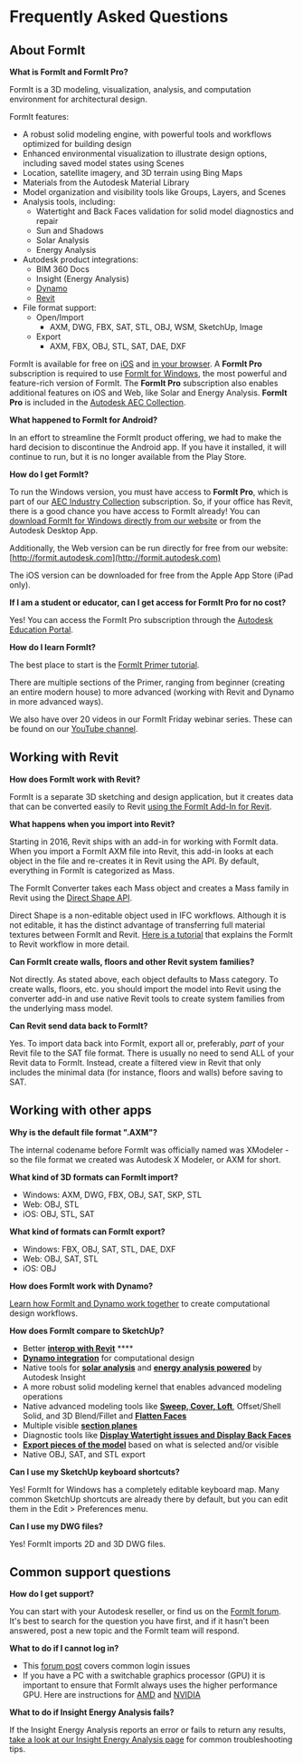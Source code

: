 # Frequently Asked Questions

## About FormIt

**What is FormIt and FormIt Pro?**

FormIt is a 3D modeling, visualization, analysis, and computation environment for architectural design. 

FormIt features:

* A robust solid modeling engine, with powerful tools and workflows optimized for building design
* Enhanced environmental visualization to illustrate design options, including saved model states using Scenes
* Location, satellite imagery, and 3D terrain using Bing Maps
* Materials from the Autodesk Material Library
* Model organization and visibility tools like Groups, Layers, and Scenes
* Analysis tools, including:
  * Watertight and Back Faces validation for solid model diagnostics and repair
  * Sun and Shadows
  * Solar Analysis
  * Energy Analysis
* Autodesk product integrations:
  * BIM 360 Docs
  * Insight \(Energy Analysis\)
  * [Dynamo](https://formit.autodesk.com/page/formit-dynamo)
  * [Revit](https://formit.autodesk.com/page/formit-revit)
* File format support:
  * Open/Import
    * AXM, DWG, FBX, SAT, STL, OBJ, WSM, SketchUp, Image
  * Export
    * AXM, FBX, OBJ, STL, SAT, DAE, DXF

FormIt is available for free on [iOS](https://itunes.apple.com/us/app/autodesk-formit-360/id575282599?mt=8) and [in your browser](https://app.formit.autodesk.com/). A **FormIt Pro** subscription is required to use [FormIt for Windows](https://formit.autodesk.com/page/download), the most powerful and feature-rich version of FormIt. The **FormIt Pro** subscription also enables additional features on iOS and Web, like Solar and Energy Analysis. **FormIt Pro** is included in the [Autodesk AEC Collection](https://www.autodesk.com/collections/architecture-engineering-construction/overview).

**What happened to FormIt for Android?**

In an effort to streamline the FormIt product offering, we had to make the hard decision to discontinue the Android app. If you have it installed, it will continue to run, but it is no longer available from the Play Store.

**How do I get FormIt?**

To run the Windows version, you must have access to **FormIt Pro**, which is part of our [AEC Industry Collection](https://www.autodesk.com/collections/architecture-engineering-construction/overview) subscription. So, if your office has Revit, there is a good chance you have access to FormIt already! You can [download FormIt for Windows directly from our website](https://formit.autodesk.com/page/download) or from the Autodesk Desktop App.

Additionally, the Web version can be run directly for free from our website: [http://formit.autodesk.com](http://formit.autodesk.com)

The iOS version can be downloaded for free from the Apple App Store \(iPad only\).

**If I am a student or educator, can I get access for FormIt Pro for no cost?**

Yes! You can access the FormIt Pro subscription through the [Autodesk Education Portal](https://www.autodesk.com/education/free-software/formit-pro).

**How do I learn FormIt?**

The best place to start is the [FormIt Primer tutorial](https://windows.help.formit.autodesk.com/Building-the-Farnsworth-House/Building-the-Farnsworth-House.html).

There are multiple sections of the Primer, ranging from beginner \(creating an entire modern house\) to more advanced \(working with Revit and Dynamo in more advanced ways\).

We also have over 20 videos in our FormIt Friday webinar series. These can be found on our [YouTube channel](https://www.youtube.com/playlist?list=PLqumTDi1CVHM7rCHJs83Yb2FyadmuQsiH).

## Working with Revit

**How does FormIt work with Revit?**

FormIt is a separate 3D sketching and design application, but it creates data that can be converted easily to Revit [using the FormIt Add-In for Revit](https://formit.autodesk.com/page/formit-revit).

**What happens when you import into Revit?**

Starting in 2016, Revit ships with an add-in for working with FormIt data. When you import a FormIt AXM file into Revit, this add-in looks at each object in the file and re-creates it in Revit using the API. By default, everything in FormIt is categorized as Mass.

The FormIt Converter takes each Mass object and creates a Mass family in Revit using the [Direct Shape API](https://knowledge.autodesk.com/search-result/caas/CloudHelp/cloudhelp/2016/ENU/Revit-API/files/GUID-DF7B9D4A-5A8A-4E39-8721-B7782CBD7730-htm.html).

Direct Shape is a non-editable object used in IFC workflows. Although it is not editable, it has the distinct advantage of transferring full material textures between FormIt and Revit. [Here is a tutorial](https://windows.help.formit.autodesk.com/Building-the-Farnsworth-House/Revit-Interop.html) that explains the FormIt to Revit workflow in more detail.

**Can FormIt create walls, floors and other Revit system families?**

Not directly. As stated above, each object defaults to Mass category. To create walls, floors, etc. you should import the model into Revit using the converter add-in and use native Revit tools to create system families from the underlying mass model.

**Can Revit send data back to FormIt?**

Yes. To import data back into FormIt, export all or, preferably, _part_ of your Revit file to the SAT file format. There is usually no need to send ALL of your Revit data to FormIt. Instead, create a filtered view in Revit that only includes the minimal data \(for instance, floors and walls\) before saving to SAT.

## Working with other apps

**Why is the default file format ".AXM"?**

The internal codename before FormIt was officially named was XModeler - so the file format we created was Autodesk X Modeler, or AXM for short.

**What kind of 3D formats can FormIt import?**

* Windows:  AXM, DWG, FBX, OBJ, SAT, SKP, STL
* Web: OBJ, STL
* iOS: OBJ, STL, SAT

**What kind of formats can FormIt export?**

* Windows: FBX, OBJ, SAT, STL, DAE, DXF
* Web: OBJ, SAT, STL
* iOS: OBJ

**How does FormIt work with Dynamo?**

[Learn how FormIt and Dynamo work together](https://formit.autodesk.com/page/formit-dynamo) to create computational design workflows.

**How does FormIt compare to SketchUp?**

* Better [**interop with Revit**](../tool-library/revit.md) ****
* [**Dynamo integration**](../tool-library/dynamo.md) for computational design
* Native tools for [**solar analysis**](../tool-library/solar-analysis.md) and [**energy analysis powered**](../tool-library/energy-analysis.md) by Autodesk Insight
* A more robust solid modeling kernel that enables advanced modeling operations
* Native advanced modeling tools like [**Sweep, Cover, Loft**](../tool-library/cover-sweep-loft.md), Offset/Shell Solid, and 3D Blend/Fillet and [**Flatten Faces**](../tool-library/flatten-face.md)
* Multiple visible [**section planes** ](../tool-library/section-planes.md)
* Diagnostic tools like [**Display Watertight issues and Display Back Faces**](../tool-library/visual-styles.md)
* [**Export pieces of the model**](../tool-library/export-data.md) based on what is selected and/or visible
* Native OBJ, SAT, and STL export

**Can I use my SketchUp keyboard shortcuts?**

Yes! FormIt for Windows has a completely editable keyboard map. Many common SketchUp shortcuts are already there by default, but you can edit them in the Edit &gt; Preferences menu.

**Can I use my DWG files?**

Yes! FormIt imports 2D and 3D DWG files.

## Common support questions

**How do I get support?**

You can start with your Autodesk reseller, or find us on the [FormIt forum](https://forums.autodesk.com/t5/formit-forum/bd-p/142). It's best to search for the question you have first, and if it hasn't been answered, post a new topic and the FormIt team will respond.

**What to do if I cannot log in?**

* This [forum post](https://forums.autodesk.com/t5/formit-forum/having-trouble-logging-into-formit-for-windows-try-these-steps/td-p/7179572) covers common login issues
* If you have a PC with a switchable graphics processor \(GPU\) it is important to ensure that FormIt always uses the higher performance GPU. Here are instructions for [AMD](https://community.amd.com/docs/DOC-1581#jive_content_id_Assigning_Applications_to_GPUs) and [NVIDIA](http://nvidia.custhelp.com/app/answers/detail/a_id/2615/kw/manage%203d%20settings/related/1)

**What to do if Insight Energy Analysis fails?**

If the Insight Energy Analysis reports an error or fails to return any results, [take a look at our Insight Energy Analysis page](https://formit.autodesk.com/page/formit-insight) for common troubleshooting tips.

